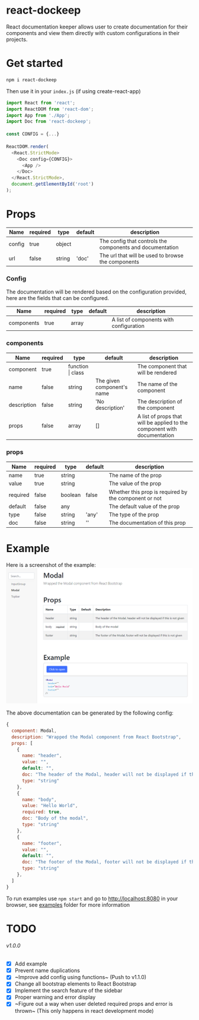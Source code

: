 # react-dockeep
React documentation keeper allows user to create documentation for their components and view them directly with custom configurations in their projects.

# Get started
```sh
npm i react-dockeep
```

Then use it in your `index.js` (if using create-react-app)
```javascript
import React from 'react';
import ReactDOM from 'react-dom';
import App from './App';
import Doc from 'react-dockeep';

const CONFIG = {...}

ReactDOM.render(
  <React.StrictMode>
    <Doc config={CONFIG}>
      <App />
    </Doc>
  </React.StrictMode>,
  document.getElementById('root')
);
```

# Props
|Name|required|type|default|description|
|---|---|---|---|---|
|config|true|object||The config that controls the components and documentation
|url|false|string|'doc'|The url that will be used to browse the components

### Config
The documentation will be rendered based on the configuration provided, here are the fields that can be configured.

|Name|required|type|default|description|
|---|---|---|---|---|
|components|true|array||A list of components with configuration

### components
|Name|required|type|default|description|
|---|---|---|---|---|
|component|true|function \| class||The component that will be rendered
|name|false|string|The given component's name|The name of the component
|description|false|string|'No description'|The description of the component
|props|false|array|[]|A list of props that will be applied to the component with documentation

### props
|Name|required|type|default|description|
|---|---|---|---|---|
|name|true|string||The name of the prop
|value|true|string||The value of the prop
|required|false|boolean|false|Whether this prop is required by the component or not
|default|false|any||The default value of the prop
|type|false|string|'any'|The type of the prop
|doc|false|string|''|The documentation of this prop

# Example
Here is a screenshot of the example:
![Example Screenshot](https://github.com/NielXu/react-dockeep/blob/master/assets/example.png?raw=true)

The above documentation can be generated by the following config:

```javascript
{
  component: Modal,
  description: "Wrapped the Modal component from React Bootstrap",
  props: [
    {
      name: "header",
      value: "",
      default: "",
      doc: "The header of the Modal, header will not be displayed if this is not given",
      type: "string"
    },
    {
      name: "body",
      value: "Hello World",
      required: true,
      doc: "Body of the modal",
      type: "string"
    },
    {
      name: "footer",
      value: "",
      default: "",
      doc: "The footer of the Modal, footer will not be displayed if this is not given",
      type: "string"
    },
  ]
}
```

To run examples use `npm start` and go to [http://localhost:8080](http://localhost:8080) in your browser, see [examples](https://github.com/NielXu/react-dockeep/tree/master/example) folder for more information

# TODO

###### v1.0.0
- [x] Add example
- [x] Prevent name duplications
- [x] ~Improve add config using functions~ (Push to v1.1.0)
- [x] Change all bootstrap elements to React Bootstrap
- [x] Implement the search feature of the sidebar
- [x] Proper warning and error display
- [x] ~Figure out a way when user deleted required props and error is thrown~ (This only happens in react development mode)